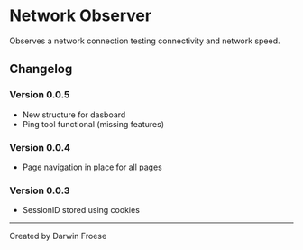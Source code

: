 # Network Observer

Observes a network connection testing connectivity and network speed.

## Changelog
### Version 0.0.5
* New structure for dasboard
* Ping tool functional (missing features)

### Version 0.0.4
* Page navigation in place for all pages

### Version 0.0.3
* SessionID stored using cookies

***

Created by Darwin Froese
